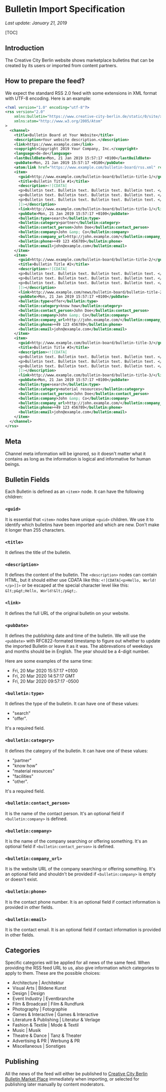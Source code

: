 # Bulletin Import Specification #

_Last update: January 21, 2019_

[TOC]

## Introduction ##

The Creative City Berlin website shows marketplace bulletins that can be created by its users or imported from content partners.

## How to prepare the feed?

We expect the standard RSS 2.0 feed with some extensions in XML format with UTF-8 encoding. Here is an example:

```xml
<?xml version="1.0" encoding="utf-8"?>
<rss version="2.0" 
    xmlns:bulletin="https://www.creative-city-berlin.de/static/0/site/xmlns/bulletin/"
    xmlns:atom="http://www.w3.org/2005/Atom"
>
  <channel>
    <title>Bulletin Board at Your Website</title>
    <description>Your website description.</description>
    <link>https://www.example.com</link>
    <copyright>Copyright 2019 Your Company, Inc.</copyright>
    <language>de-de</language>
    <lastBuildDate>Mon, 21 Jan 2019 15:57:17 +0100</lastBuildDate>
    <pubDate>Mon, 21 Jan 2019 15:57:17 +0100</pubDate>
    <atom:link href="https://www.example.com/bulletin-board/rss.xml" rel="self" type="application/rss+xml" />
    <item>
      <guid>http://www.example.com/bulletin-board/bulletin-title-1/</guid>
      <title>Bulletin Title #1</title>
      <description><![CDATA[ 
      <p>Bulletin text. Bulletin text. Bulletin text. Bulletin text. </p>
      <p>Bulletin text. Bulletin text. Bulletin text. Bulletin text. </p>
      <p>Bulletin text. Bulletin text. Bulletin text. Bulletin text. </p>
      ]]></description>
      <link>http://www.example.com/bulletin-board/bulletin-title-1/</link>
      <pubDate>Mon, 21 Jan 2019 15:57:17 +0100</pubDate>
      <bulletin:type>search</bulletin:type>
      <bulletin:category>partner</bulletin:category>
      <bulletin:contact_person>John Doe</bulletin:contact_person>
      <bulletin:company>John &amp; Co</bulletin:company>
      <bulletin:company_url>http://john.example.com/</bulletin:company_url>
      <bulletin:phone>+49 123 456789</bulletin:phone>
      <bulletin:email>john@example.com</bulletin:email>
    </item>
    <item>
      <guid>http://www.example.com/bulletin-board/bulletin-title-2/</guid>
      <title>Bulletin Title #2</title>
      <description><![CDATA[ 
      <p>Bulletin text. Bulletin text. Bulletin text. Bulletin text. </p>
      <p>Bulletin text. Bulletin text. Bulletin text. Bulletin text. </p>
      <p>Bulletin text. Bulletin text. Bulletin text. Bulletin text. </p>
      ]]></description>
      <link>http://www.example.com/news/bulletin-board/bulletin-title-2/</link>
      <pubDate>Mon, 21 Jan 2019 15:57:17 +0100</pubDate>
      <bulletin:type>offer</bulletin:type>
      <bulletin:category>know how</bulletin:category>
      <bulletin:contact_person>John Doe</bulletin:contact_person>
      <bulletin:company>John &amp; Co</bulletin:company>
      <bulletin:company_url>http://john.example.com/</bulletin:company_url>
      <bulletin:phone>+49 123 456789</bulletin:phone>
      <bulletin:email>john@example.com</bulletin:email>
    </item>
    <item>
      <guid>http://www.example.com/bulletin-board/bulletin-title-3/</guid>
      <title>Bulletin Title #3</title>
      <description><![CDATA[ 
      <p>Bulletin text. Bulletin text. Bulletin text. Bulletin text. </p>
      <p>Bulletin text. Bulletin text. Bulletin text. Bulletin text. </p>
      <p>Bulletin text. Bulletin text. Bulletin text. Bulletin text. </p>
      ]]></description>
      <link>http://www.example.com/bulletin-board/bulletin-title-3/</link>
      <pubDate>Mon, 21 Jan 2019 15:57:17 +0100</pubDate>
      <bulletin:type>search</bulletin:type>
      <bulletin:category>material resources</bulletin:category>
      <bulletin:contact_person>John Doe</bulletin:contact_person>
      <bulletin:company>John &amp; Co</bulletin:company>
      <bulletin:company_url>http://john.example.com/</bulletin:company_url>
      <bulletin:phone>+49 123 456789</bulletin:phone>
      <bulletin:email>john@example.com</bulletin:email>
    </item>
  </channel>
</rss>
```

## Meta

Channel meta information will be ignored, so it doesn't matter what it contains as long as the information is logical and informative for human beings.

## Bulletin Fields

Each Bulletin is defined as an `<item`> node. It can have the following children:

### `<guid>`

It is essential that `<item>` nodes have unique `<guid>` children. We use it to identify which bulletins have been imported and which are new. Don't make it longer than 255 characters.

### `<title>`

It defines the title of the bulletin.

### `<description>`

It defines the content of the bulletin. The `<description>` nodes can contain HTML, but it should either use CDATA like this: `<![CDATA[<p>Hello, World!</p>]]>` or be escaped at the special character level like this: `&lt;p&gt;Hello, World!&lt;/p&gt;`. 

### `<link>`

It defines the full URL of the original bulletin on your website.

### `<pubDate>`

It defines the publishing date and time of the bulletin. We will use the `<pubDate>` with RFC822-formated timestamp to figure out whether to update the imported Bulletin or leave it as it was. The abbrevations of weekdays and months should be in English. The year should be a 4-digit number.

Here are some examples of the same time:

- Fri, 20 Mar 2020 15:57:17 +0100
- Fri, 20 Mar 2020 14:57:17 GMT
- Fri, 20 Mar 2020 09:57:17 -0500

### `<bulletin:type>`

It defines the type of the bulletin. It can have one of these values: 

- "search"
- "offer".
 
It's a required field.

### `<bulletin:category>`

It defines the category of the bulletin. It can have one of these values: 

- "partner"
- "know how"
- "material resources"
- "facilities"
- "other".
 
It's a required field.

### `<bulletin:contact_person>`

It is the name of the contact person. It's an optional field if `<bulletin:company>` is defined.

### `<bulletin:company>`

It is the name of the company searching or offering something. It's an optional field if `<bulletin:contact_person>` is defined.

### `<bulletin:company_url>`

It is the website URL of the company searching or offering something. It's an optional field and shouldn't be provided if `<bulletin:company>` is empty or doesn't exist.

### `<bulletin:phone>`

It is the contact phone number. It is an optional field if contact information is provided in other fields.

### `<bulletin:email>`

It is the contact email. It is an optional field if contact information is provided in other fields.

## Categories

Specific categories will be applied for all news of the same feed. When providing the RSS feed URL to us, also give information which categories to apply to them. These are the possible choices:

- Architecture | Architektur
- Visual Arts | Bildene Kunst
- Design | Design
- Event Industry | Eventbranche
- Film & Broadcast | Film & Rundfunk
- Photography | Fotographie
- Games & Interactive | Games & Interactive
- Literature & Publishing | Literatur & Verlage
- Fashion & Textile | Mode & Textil
- Music | Musik
- Theatre & Dance | Tanz & Theater
- Advertising & PR | Werbung & PR
- Miscellaneous | Sonstiges

## Publishing

All the news of the feed will either be published to [Creative City Berlin Bulletin Market Place](https://www.creative-city-berlin.de/de/marketplace/) immediately when importing, or selected for publishing later manually by content moderators.
